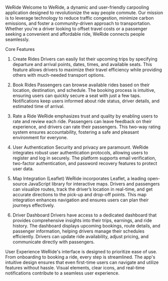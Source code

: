 WeRide
Welcome to WeRide, a dynamic and user-friendly carpooling application designed to revolutionize the way people commute. Our mission is to leverage technology to reduce traffic congestion, minimize carbon emissions, and foster a community-driven approach to transportation. Whether you're a driver looking to offset travel costs or a passenger seeking a convenient and affordable ride, WeRide connects people seamlessly.

Core Features
1. Create Rides
Drivers can easily list their upcoming trips by specifying departure and arrival points, dates, times, and available seats. This feature allows drivers to maximize their travel efficiency while providing others with much-needed transport options.

2. Book Rides
Passengers can browse available rides based on their location, destination, and schedule. The booking process is intuitive, ensuring users can quickly secure a seat with just a few taps. Notifications keep users informed about ride status, driver details, and estimated time of arrival.

3. Rate a Ride
WeRide emphasizes trust and quality by enabling users to rate and review each ride. Passengers can leave feedback on their experience, and drivers can rate their passengers. This two-way rating system ensures accountability, fostering a safe and pleasant environment for everyone.

4. User Authentication
Security and privacy are paramount. WeRide integrates robust user authentication protocols, allowing users to register and log in securely. The platform supports email verification, two-factor authentication, and password recovery features to protect user data.

5. Map Integration (Leaflet)
WeRide incorporates Leaflet, a leading open-source JavaScript library for interactive maps. Drivers and passengers can visualize routes, track the driver’s location in real-time, and get accurate directions to the pick-up and drop-off points. This map integration enhances navigation and ensures users can plan their journeys effectively.

6. Driver Dashboard
Drivers have access to a dedicated dashboard that provides comprehensive insights into their trips, earnings, and ride history. The dashboard displays upcoming bookings, route details, and passenger information, helping drivers manage their schedules efficiently. Drivers can update ride availability, adjust pricing, and communicate directly with passengers.

User Experience
WeRide's interface is designed to prioritize ease of use. From onboarding to booking a ride, every step is streamlined. The app's intuitive design ensures that even first-time users can navigate and utilize features without hassle. Visual elements, clear icons, and real-time notifications contribute to a seamless user experience.
